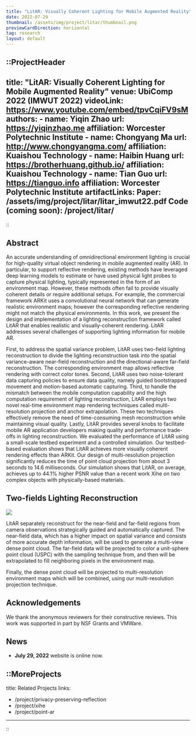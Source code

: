 ```yaml
---
title: "LitAR: Visually Coherent Lighting for Mobile Augmented Reality"
date: 2022-07-29
thumbnail: /assets/img/project/litar/thumbnail.png
previewCardDirection: horizontal
tag: research
layout: default
---
```


::ProjectHeader
---
title: "LitAR: Visually Coherent Lighting for Mobile Augmented Reality"
venue: UbiComp 2022 (IMWUT 2022)
videoLink: https://www.youtube.com/embed/tpvCqiFV9sM
authors:
    - name: Yiqin Zhao
      url: https://yiqinzhao.me
      affiliation: Worcester Polytechnic Institute
    - name: Chongyang Ma
      url: http://www.chongyangma.com/
      affiliation: Kuaishou Technology
    - name: Haibin Huang
      url: https://brotherhuang.github.io/
      affiliation: Kuaishou Technology
    - name: Tian Guo
      url: https://tianguo.info
      affiliation: Worcester Polytechnic Institute
artifactLinks:
    Paper: /assets/img/project/litar/litar_imwut22.pdf
    Code (coming soon): /project/litar/
---
::

<!-- ![](/assets/img/project/litar/teaser.png) -->

## Abstract

An accurate understanding of omnidirectional environment lighting is crucial for high-quality virtual object rendering in mobile augmented reality (AR). In particular, to support reflective rendering, existing methods have leveraged deep learning models to estimate or have used physical light probes to capture physical lighting, typically represented in the form of an environment map. However, these methods often fail to provide visually coherent details or require additional setups. For example, the commercial framework ARKit uses a convolutional neural network that can generate realistic environment maps; however the corresponding reflective rendering might not match the physical environments. In this work, we present the design and implementation of a lighting reconstruction framework called LitAR that enables realistic and visually-coherent rendering. LitAR addresses several challenges of supporting lighting information for mobile AR.

First, to address the spatial variance problem, LitAR uses two-field lighting reconstruction to divide the lighting reconstruction task into the spatial variance-aware near-field reconstruction and the directional-aware far-field reconstruction. The corresponding environment map allows reflective rendering with correct color tones. Second, LitAR uses two noise-tolerant data capturing policies to ensure data quality, namely guided bootstrapped movement and motion-based automatic capturing. Third, to handle the mismatch between the mobile computation capability and the high computation requirement of lighting reconstruction, LitAR employs two novel real-time environment map rendering techniques called multi-resolution projection and anchor extrapolation. These two techniques effectively remove the need of time-consuming mesh reconstruction while maintaining visual quality. Lastly, LitAR provides several knobs to facilitate mobile AR application developers making quality and performance trade-offs in lighting reconstruction. We evaluated the performance of LitAR using a small-scale testbed experiment and a controlled simulation. Our testbed-based evaluation shows that LitAR achieves more visually coherent rendering effects than ARKit. Our design of multi-resolution projection significantly reduces the time of point cloud projection from about 3 seconds to 14.6 milliseconds. Our simulation shows that LitAR, on average, achieves up to 44.1% higher PSNR value than a recent work Xihe on two complex objects with physically-based materials.

## Two-fields Lighting Reconstruction

![](/assets/img/project/litar/litar_workflow.png)

LitAR separately reconstruct for the near-field and far-field regions from camera observations strategically guided and automatically captured. The near-field data, which has a higher impact on spatial variance and consists of more accurate depth information, will be used to generate a multi-view dense point cloud. The far-field data will be projected to color a unit-sphere point cloud (USPC) with the sampling technique from, and then will be extrapolated to fill neighboring pixels in the environment map.

Finally, the dense point cloud will be projected to multi-resolution environment maps which will be combined,
using our multi-resolution projection technique.

## Acknowledgements
We thank the anonymous reviewers for their constructive reviews. This work was supported in part by NSF Grants and VMWare.

## News

- **July 29, 2022** website is online now.

::MoreProjects
---
title: Related Projects
links:
  - /project/privacy-preserving-reflection
  - /project/xihe
  - /project/point-ar
---
::
